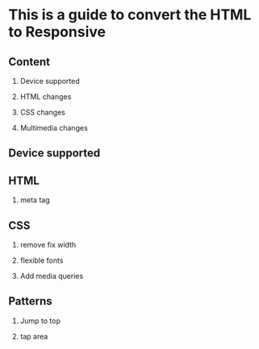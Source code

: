# This is a guide to convert the HTML to Responsive

## Content

1. Device supported

2. HTML changes

3. CSS changes

4. Multimedia changes


## Device supported


## HTML

1. meta tag


## CSS

1. remove fix width

2. flexible fonts

3. Add media queries

## Patterns

1. Jump to top

2. tap area